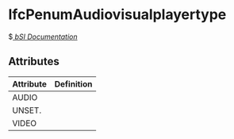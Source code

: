 IfcPenumAudiovisualplayertype
=============================
$[ _bSI
Documentation_](https://standards.buildingsmart.org/IFC/DEV/IFC4_2/FINAL/HTML/schema//pset/penum_audiovisualplayertype.htm)


Attributes
----------
| Attribute   | Definition   |
|-------------|--------------|
| AUDIO       |              |
| UNSET.      |              |
| VIDEO       |              |
